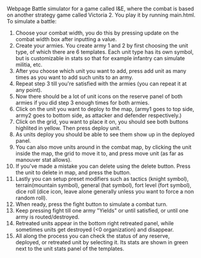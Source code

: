 Webpage Battle simulator for a game called I&E, where the combat is based on another strategy game called Victoria 2.
You play it by running main.html. 
To simulate a battle:
1. Choose your combat width, you do this by pressing update on the combat width box after inputting a value.
2. Create your armies. You create army 1 and 2 by first choosing the unit type, of which there are 6 templates.
Each unit type has its own symbol, but is customizable in stats so that for example infantry can simulate militia, etc.
3. After you choose which unit you want to add, press add unit as many times as you want to add such units to an army.
4. Repeat step 3 till you're satisfied with the armies (you can repeat it at any point).
5. Now there should be a lot of unit icons on the reserve panel of both armies if you did step 3 enough times for both armies.
6. Click on the unit you want to deploy to the map, (army1 goes to top side, army2 goes to bottom side, as attacker
and defender respectively.)
7. Click on the grid, you want to place it on, you should see both buttons highlited in yellow. Then press deploy unit.
8. As units deploy you should be able to see them show up in the deployed panel.
9. You can also move units around in the combat map, by clicking the unit inside the map, the grid to move it to, and press move unit
(as far as manouver stat allows).
10. If you've made a mistake you can delete using the delete button. Press the unit to delete in map, and press the button.
11. Lastly you can setup preset modifiers such as tactics (knight symbol), terrain(mountain symbol), general (hat symbol), 
fort level (fort symbol), dice roll (dice icon, leave alone generally unless you want to force a non random roll).
12. When ready, press the fight button to simulate a combat turn.
13. Keep pressing fight till one army "Yields" or until satisfied, or until one army is routed/destroyed.
14. Retreated units appear in the bottom right retreated panel, while sometimes units get destroyed (<0 organization) and disappear.
15. All along the process you can check the status of any reserve, deployed, or retreated unit by selecting it. Its stats are shown in green
next to the unit stats panel of the templates.


